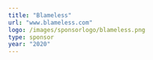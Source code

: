 ```yaml
---
title: "Blameless"
url: "www.blameless.com"
logo: /images/sponsorlogo/blameless.png
type: sponsor
year: "2020"
---
```


